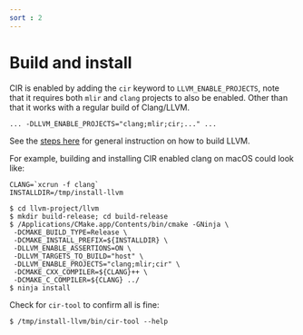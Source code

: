 ```yaml
---
sort : 2
---
```


# Build and install

CIR is enabled by adding the `cir` keyword to `LLVM_ENABLE_PROJECTS`, note
that it requires both `mlir` and `clang` projects to also be enabled. Other
than that it works with a regular build of Clang/LLVM.

```
... -DLLVM_ENABLE_PROJECTS="clang;mlir;cir;..." ...
```

See the [steps
here](https://llvm.org/docs/GettingStarted.html#local-llvm-configuration) for
general instruction on how to build LLVM.

For example, building and installing CIR enabled clang on macOS could look like:

```
CLANG=`xcrun -f clang`
INSTALLDIR=/tmp/install-llvm

$ cd llvm-project/llvm
$ mkdir build-release; cd build-release
$ /Applications/CMake.app/Contents/bin/cmake -GNinja \
 -DCMAKE_BUILD_TYPE=Release \
 -DCMAKE_INSTALL_PREFIX=${INSTALLDIR} \
 -DLLVM_ENABLE_ASSERTIONS=ON \
 -DLLVM_TARGETS_TO_BUILD="host" \
 -DLLVM_ENABLE_PROJECTS="clang;mlir;cir" \
 -DCMAKE_CXX_COMPILER=${CLANG}++ \
 -DCMAKE_C_COMPILER=${CLANG} ../
$ ninja install
```

Check for `cir-tool` to confirm all is fine:

```
$ /tmp/install-llvm/bin/cir-tool --help
```
